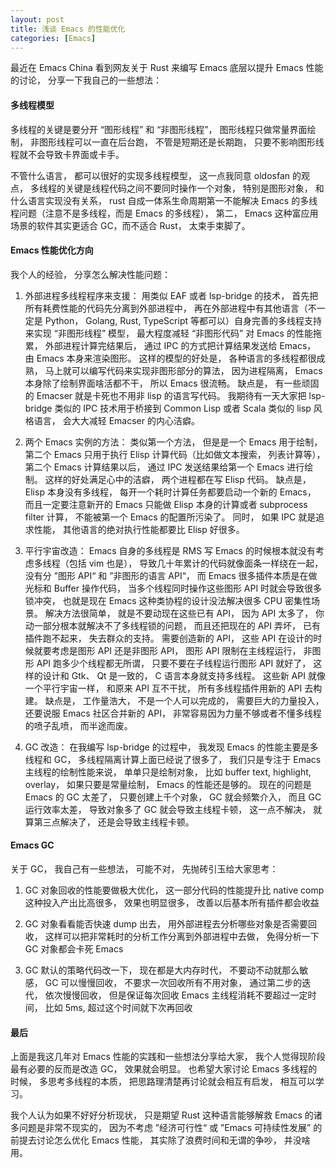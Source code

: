 ```yaml
---
layout: post
title: 浅谈 Emacs 的性能优化
categories: [Emacs]
---
```


最近在 Emacs China 看到网友关于 Rust 来编写 Emacs 底层以提升 Emacs 性能的讨论， 分享一下我自己的一些想法：

#### 多线程模型

多线程的关键是要分开 “图形线程” 和 “非图形线程”， 图形线程只做常量界面绘制， 非图形线程可以一直在后台跑， 不管是短期还是长期跑， 只要不影响图形线程就不会导致卡界面或卡手。

不管什么语言， 都可以很好的实现多线程模型， 这一点我同意 oldosfan 的观点， 多线程的关键是线程代码之间不要同时操作一个对象， 特别是图形对象， 和什么语言实现没有关系， rust 自成一体系生命周期第一不能解决 Emacs 的多线程问题（注意不是多线程，而是 Emacs 的多线程）， 第二， Emacs 这种富应用场景的软件其实更适合 GC，而不适合 Rust， 太束手束脚了。

#### Emacs 性能优化方向
我个人的经验， 分享怎么解决性能问题：

1. 外部进程多线程程序来支援： 用类似 EAF 或者 lsp-bridge 的技术， 首先把所有耗费性能的代码先分离到外部进程中， 再在外部进程中有其他语言（不一定是 Python， Golang, Rust, TypeScript 等都可以）自身完善的多线程支持来实现 “非图形线程” 模型， 最大程度减轻 “非图形代码” 对 Emacs 的性能拖累， 外部进程计算完结果后， 通过 IPC 的方式把计算结果发送给 Emacs， 由 Emacs 本身来渲染图形。 这样的模型的好处是， 各种语言的多线程都很成熟， 马上就可以编写代码来实现非图形部分的算法， 因为进程隔离， Emacs 本身除了绘制界面啥活都不干， 所以 Emacs 很流畅。 缺点是， 有一些顽固的 Emacser 就是卡死也不用非 lisp 的语言写代码。 我期待有一天大家把 lsp-bridge 类似的 IPC 技术用于桥接到 Common Lisp 或者 Scala 类似的 lisp 风格语言， 会大大减轻 Emacser 的内心洁癖。 

2. 两个 Emacs 实例的方法： 类似第一个方法， 但是是一个 Emacs 用于绘制，第二个 Emacs 只用于执行 Elisp 计算代码（比如做文本搜索， 列表计算等）， 第二个 Emacs 计算结果以后， 通过 IPC 发送结果给第一个 Emacs 进行绘制。 这样的好处满足心中的洁癖， 两个进程都在写 Elisp 代码。 缺点是， Elisp 本身没有多线程， 每开一个耗时计算任务都要启动一个新的 Emacs， 而且一定要注意新开的 Emacs 只能做 Elisp 本身的计算或者 subprocess filter 计算， 不能被第一个 Emacs 的配置所污染了。 同时， 如果 IPC 就是追求性能， 其他语言的绝对执行性能都要比 Elisp 好很多。

3. 平行宇宙改造： Emacs 自身的多线程是 RMS 写 Emacs 的时候根本就没有考虑多线程（包括 vim 也是）， 导致几十年累计的代码就像面条一样绕在一起， 没有分 ”图形 API“ 和 ”非图形的语言 API“， 而 Emacs 很多插件本质是在做光标和 Buffer 操作代码， 当多个线程同时操作这些图形 API 时就会导致很多锁冲突， 也就是现在 Emacs 这种类协程的设计没法解决很多 CPU 密集性场景。 解决方法很简单， 就是不要动现在这些已有 API， 因为 API 太多了， 你动一部分根本就解决不了多线程锁的问题， 而且还把现在的 API 弄坏， 已有插件跑不起来， 失去群众的支持。 需要创造新的 API， 这些 API 在设计的时候就要考虑是图形 API 还是非图形 API， 图形 API 限制在主线程运行， 非图形 API 跑多少个线程都无所谓， 只要不要在子线程运行图形 API 就好了， 这样的设计和 Gtk、 Qt 是一致的， C 语言本身就支持多线程。 这些新 API 就像一个平行宇宙一样， 和原来 API 互不干扰， 所有多线程插件用新的 API 去构建。 缺点是， 工作量浩大， 不是一个人可以完成的， 需要巨大的力量投入， 还要说服 Emacs 社区合并新的 API， 非常容易因为力量不够或者不懂多线程的喷子乱喷， 而半途而废。

4. GC 改造： 在我编写 lsp-bridge 的过程中， 我发现 Emacs 的性能主要是多线程和 GC， 多线程隔离计算上面已经说了很多了， 我们只是专注于 Emacs 主线程的绘制性能来说， 单单只是绘制对象， 比如 buffer text, highlight, overlay， 如果只要是常量绘制， Emacs 的性能还是够的。 现在的问题是 Emacs 的 GC 太差了， 只要创建上千个对象， GC 就会频繁介入， 而且 GC 运行效率太差， 导致对象多了 GC 就会导致主线程卡顿， 这一点不解决， 就算第三点解决了， 还是会导致主线程卡顿。

#### Emacs GC
关于 GC， 我自己有一些想法， 可能不对， 先抛砖引玉给大家思考：

1. GC 对象回收的性能要做极大优化， 这一部分代码的性能提升比 native comp 这种投入产出比高很多， 效果也明显很多， 改善以后基本所有插件都会收益

2. GC 对象看看能否快速 dump 出去， 用外部进程去分析哪些对象是否需要回收， 这样可以把非常耗时的分析工作分离到外部进程中去做， 免得分析一下 GC 对象都会卡死 Emacs

3. GC 默认的策略代码改一下， 现在都是大内存时代， 不要动不动就那么敏感， GC 可以慢慢回收， 不要求一次回收所有不用对象， 通过第二步的迭代， 依次慢慢回收， 但是保证每次回收 Emacs 主线程消耗不要超过一定时间， 比如 5ms, 超过这个时间就下次再回收

#### 最后
上面是我这几年对 Emacs 性能的实践和一些想法分享给大家， 我个人觉得现阶段最有必要的反而是改造 GC， 效果就会明显。 也希望大家讨论 Emacs 多线程的时候， 多思考多线程的本质， 把思路理清楚再讨论就会相互有启发， 相互可以学习。

我个人认为如果不好好分析现状， 只是期望 Rust 这种语言能够解救 Emacs 的诸多问题是非常不现实的， 因为不考虑 ”经济可行性“ 或 ”Emacs 可持续性发展” 的前提去讨论怎么优化 Emacs 性能， 其实除了浪费时间和无谓的争吵， 并没啥用。

